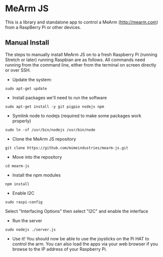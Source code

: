 MeArm JS
========

This is a library and standalone app to control a MeArm (http://mearm.com) from a RaspBerry Pi or other devices.

## Manual Install
The steps to manually install MeArm JS on to a fresh Raspberry Pi (running Stretch or later) running Raspbian are as follows. All commands need running from the command line, either from the terminal on screen directly or over SSH.

 - Update the system:

`sudo apt-get update`

 - Install packages we'll need to run the software

`sudo apt-get install -y git pigpio nodejs npm`

 - Symlink node to nodejs (required to make some packages work properly)

`sudo ln -sf /usr/bin/nodejs /usr/bin/node`

 - Clone the MeArm JS repository

`git clone https://github.com/mimeindustries/mearm-js.git`

 - Move into the repository

`cd mearm-js`

 - Install the npm modules

`npm install`

 - Enable I2C

`sudo raspi-config`

   Select "Interfacing Options" then select "I2C" and enable the interface

 - Run the server

`sudo nodejs ./server.js`

 - Use it! You should now be able to use the joysticks on the Pi HAT to control the arm. You can also load the apps via your web browser if you browse to the IP address of your Raspberry Pi.
